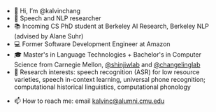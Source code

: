 - 👋 Hi, I’m @kalvinchang
- 💬 Speech and NLP researcher
- 📚 Incoming CS PhD student at Berkeley AI Research, Berkeley NLP (advised by Alane Suhr)
- 💻 Former Software Development Engineer at Amazon
- 🎓 Master's in Language Technologies + Bachelor's in Computer Science from Carnegie Mellon, [@shinjiwlab](https://shinjiwlab.github.io) and [@changelinglab](https://changelinglab.github.io)
- 👀 Research interests: speech recognition (ASR) for low resource varieties, speech in-context learning, universal phone recognition; computational historical linguistics, computational phonology
<!-- - 🌱 I’m currently learning ...
- 💞️ I’m looking to collaborate on ... -->
- 📫 How to reach me: email [kalvinc@alumni.cmu.edu](kalvinc@alumni.cmu.edu)

<!---
kalvinchang/kalvinchang is a ✨ special ✨ repository because its `README.md` (this file) appears on your GitHub profile.
You can click the Preview link to take a look at your changes.
--->
